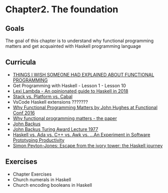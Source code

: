 # Chapter2. The foundation

## Goals
  The goal of this chapter is to understand why functional programming matters and get acquainted with Haskell programming language

## Curricula
  - [THINGS I WISH SOMEONE HAD EXPLAINED ABOUT FUNCTIONAL PROGRAMMING](https://jrsinclair.com/articles/2019/what-i-wish-someone-had-explained-about-functional-programming/)
  - Get Programming with Haskell - Lesson 1 - Lesson 10
  - [Lexi Lambda - An opinionated guide to Haskell in 2018](https://lexi-lambda.github.io/blog/2018/02/10/an-opinionated-guide-to-haskell-in-2018/)
  - [Stack vs. Platform vs. Cabal](https://stackoverflow.com/questions/48733970/how-to-install-haskell-platform-or-stack-in-2018-on-linux)
  - VsCode Haskell extensions ???????
  - [Why Functional Programming Matters by John Hughes at Functional Conf 2016](https://www.youtube.com/watch?v=XrNdvWqxBvA)
  - [Why functional programming matters - the paper](https://www.cs.kent.ac.uk/people/staff/dat/miranda/whyfp90.pdf)
  - [John Backus](https://en.wikipedia.org/wiki/John_Backus)
  - [John Backus Turing Award Lecture 1977](https://www.thocp.net/biographies/papers/backus_turingaward_lecture.pdf)
  - [Haskell vs. Ada vs. C++ vs. Awk vs. ...An Experiment in Software Prototyping Productivity](http://citeseerx.ist.psu.edu/viewdoc/download?doi=10.1.1.368.1058&rep=rep1&type=pdf)
  - [Simon Peyton-Jones: Escape from the ivory tower: the Haskell journey](https://www.youtube.com/watch?v=re96UgMk6GQ)


## Exercises
  - Chapter Exercises
  - Church numerals in Haskell
  - Church encoding booleans in Haskell